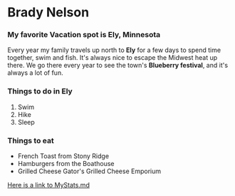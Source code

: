 # Brady Nelson
### My favorite Vacation spot is Ely, Minnesota

Every year my family travels up north to **Ely** for a few days to spend time together, swim and fish. It's always nice to escape the Midwest heat up there. We go there every year to see the town's **Blueberry festival**, and it's always a lot of fun. 


### Things to do in Ely
1. Swim
2. Hike
3. Sleep

### Things to eat
* French Toast from Stony Ridge
* Hamburgers from the Boathouse
* Grilled Cheese Gator's Grilled Cheese Emporium

[Here is a link to MyStats.md](https://github.com/KnoxxsGold/my2Nelson/blob/main/MyStats.md
)